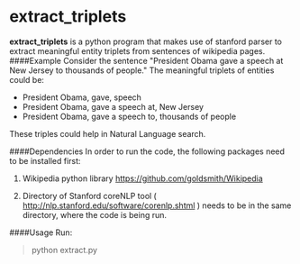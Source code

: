 # extract_triplets
**extract_triplets** is a python program that makes use of stanford parser to extract meaningful entity triplets from sentences of wikipedia pages.
####Example
Consider the sentence "President Obama gave a speech at New Jersey to thousands of people."
The meaningful triplets of entities could be:
* President Obama, gave, speech
* President Obama, gave a speech at, New Jersey
* President Obama, gave a speech to, thousands of people

These triples could help in Natural Language search.

####Dependencies
In order to run the code, the following packages need to be installed first:

1. Wikipedia python library https://github.com/goldsmith/Wikipedia

2. Directory of Stanford coreNLP tool ( http://nlp.stanford.edu/software/corenlp.shtml ) needs to be in the same directory, where the code is being run.

####Usage
Run:

>python extract.py

